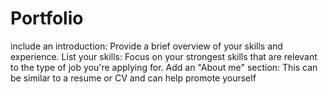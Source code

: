 # Portfolio
include an introduction: Provide a brief overview of your skills and experience. List your skills: Focus on your strongest skills that are relevant to the type of job you're applying for. Add an "About me" section: This can be similar to a resume or CV and can help promote yourself
